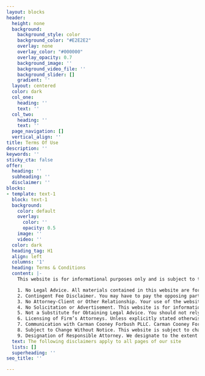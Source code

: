```yaml
---
layout: blocks
header:
  height: none
  background:
    background_style: color
    background_color: "#E2E2E2"
    overlay: none
    overlay_color: "#000000"
    overlay_opacity: 0.7
    background_image: ''
    background_video_file: ''
    background_slider: []
    gradient: ''
  layout: centered
  color: dark
  col_one:
    heading: ''
    text: ''
  col_two:
    heading: ''
    text: ''
  page_navigation: []
  vertical_align: ''
title: Terms Of Use
description: ''
keywords: ''
sticky_cta: false
offer:
  heading: ''
  subheading: ''
  disclaimer: ''
blocks:
- template: text-1
  block: text-1
  background:
    color: default
    overlay:
      color: ''
      opacity: 0.5
    image: ''
    video: ''
  color: dark
  heading_tag: H1
  align: left
  columns: '1'
  heading: Terms & Conditions
  content: |-
    This website is for informational purposes only and is subject to the terms and conditions set forth below. By using the website, you are deemed to agree to these terms and conditions.

    1. No Legal Advice. All materials contained in this website are for general information purposes intended to allow you to learn more about our firm and the services we offer. Nothing in this website is intended to be nor shall it be deemed to be legal advice, counsel or services to or on behalf of any person.
    2. Contingent Fee Disclaimer. You may have to pay the opposing party's attorney fees and costs in the event of a loss.
    3. No Attorney-Client or Other Relationship. Your use of the website is not intended by Carman Cooney Forbush PLLC to create, and such use shall not create, an attorney-client relationship.
    4. No Solicitation or Advertisement. This website is for informational purposes only and is not intended as a solicitation or other sort of advertisement. Nothing contained in this website shall be deemed as a solicitation or advertisement for legal or any other sort of service.
    5. Not a Substitute for Obtaining Legal Advice. You should not rely on this website as a substitute for obtaining legal advice from a qualified attorney. Carman Cooney Forbush PLLC hereby gives notice that the user should not rely, and cannot reasonably rely, on any information contained in this website for anything whatsoever, including obtaining legal advice.
    6. Licensing of Firm’s Attorneys. Unless explicitly stated otherwise, the attorneys listed in this website are not certified as specialists or experts by any governmental or professional agency. Each of the firm’s attorneys is licensed only in those jurisdictions listed in their profile.
    7. Communication with Carman Cooney Forbush PLLC. Carman Cooney Forbush PLLC advises that communication sent through this website is not intended to, nor does it, create an attorney-client relationship, nor will it create any sort of duty, fiduciary or otherwise, on the part of Carman Cooney Forbush PLLC. Please do not send any confidential or sensitive information over this website without first speaking with one of our attorneys.
    8. Subject to Change Without Notice. This website is subject to change without notice, but Carman Cooney Forbush PLLC undertakes no obligation to amend, correct, or otherwise change the website in any way or at any time.
    9. Designation of Responsible Attorney. We designate to the extent that any jurisdiction requires designation, Benjamin J. Carman, Sean D. Cooney, and Sean Forbush, all at 4045 Spencer Street, suite A47, Las Vegas, Nevada, 89119, as the attorneys responsible for this site. ** As to privacy of employees (if there are pictures on website of attorneys): Unless otherwise noted, all materials contained on this website are protected under copyright laws of the United States. You may download and view material on this website for your personal, non-commercial purposes only. No part of this website may be copied, reproduced, or otherwise duplicated without the express written consent.
  text: The following disclaimers apply to all pages of our site
  lists: []
  superheading: ''
seo_title: ''

---
```


